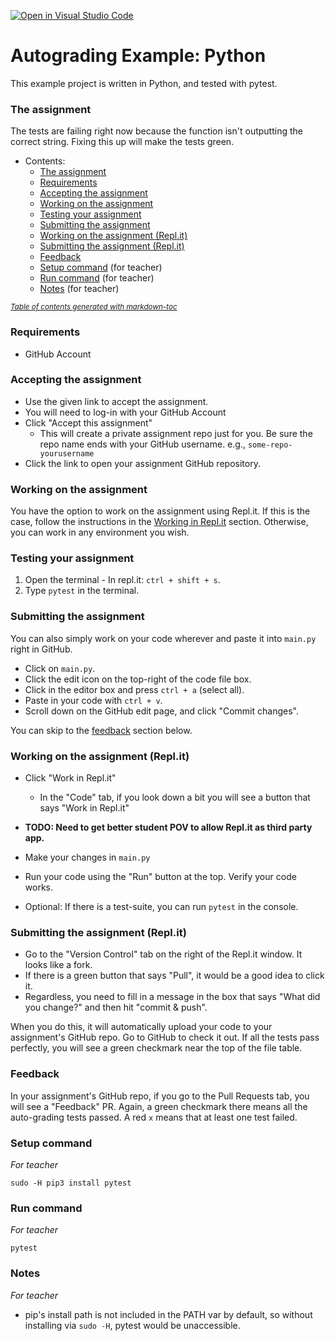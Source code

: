 [![Open in Visual Studio Code](https://classroom.github.com/assets/open-in-vscode-2e0aaae1b6195c2367325f4f02e2d04e9abb55f0b24a779b69b11b9e10269abc.svg)](https://classroom.github.com/online_ide?assignment_repo_id=15358803&assignment_repo_type=AssignmentRepo)
# Autograding Example: Python
This example project is written in Python, and tested with pytest.

### The assignment
The tests are failing right now because the function isn't outputting the correct string. Fixing this up will make the tests green.


- Contents:
    + [The assignment](#the-assignment)
    + [Requirements](#requirements)
    + [Accepting the assignment](#accepting-the-assignment)
    + [Working on the assignment](#working-on-the-assignment)
    + [Testing your assignment](#testing-your-assignment)
    + [Submitting the assignment](#submitting-the-assignment)
    + [Working on the assignment (Repl.it)](#working-on-the-assignment--replit-)
    + [Submitting the assignment (Repl.it)](#submitting-the-assignment--replit-)
    + [Feedback](#feedback)
    + [Setup command](#setup-command) (for teacher)
    + [Run command](#run-command) (for teacher)
    + [Notes](#notes) (for teacher)

<small><i><a href='http://ecotrust-canada.github.io/markdown-toc/'>Table of contents generated with markdown-toc</a></i></small>

### Requirements
- GitHub Account

### Accepting the assignment
- Use the given link to accept the assignment.
- You will need to log-in with your GitHub Account
- Click "Accept this assignment"
    - This will create a private assignment repo just for you. Be sure the repo name ends with your GitHub username. e.g., `some-repo-yourusername`
- Click the link to open your assignment GitHub repository.

### Working on the assignment
You have the option to work on the assignment using Repl.it. If this is the case, follow the instructions in the [Working in Repl.it](#working-in-replit) section. Otherwise, you can work in any environment you wish.

### Testing your assignment
1. Open the terminal
        - In repl.it: `ctrl + shift + s`.
2. Type `pytest` in the terminal.

### Submitting the assignment
You can also simply work on your code wherever and paste it into `main.py` right in GitHub.
- Click on `main.py`.
- Click the edit icon on the top-right of the code file box.
- Click in the editor box and press `ctrl + a` (select all).
- Paste in your code with `ctrl + v`.
- Scroll down on the GitHub edit page, and click "Commit changes".

You can skip to the [feedback](#feedback) section below.

### Working on the assignment (Repl.it)
- Click "Work in Repl.it"
    - In the "Code" tab, if you look down a bit you will see a button that says "Work in Repl.it"

- **TODO: Need to get better student POV to allow Repl.it as third party app.**

- Make your changes in `main.py`
- Run your code using the "Run" button at the top. Verify your code works.
- Optional: If there is a test-suite, you can run `pytest` in the console.

### Submitting the assignment (Repl.it)
- Go to the "Version Control" tab on the right of the Repl.it window. It looks like a fork.
- If there is a green button that says "Pull", it would be a good idea to click it.
- Regardless, you need to fill in a message in the box that says "What did you change?" and then hit "commit & push".

When you do this, it will automatically upload your code to your assignment's GitHub repo. Go to GitHub to check it out.
If all the tests pass perfectly, you will see a green checkmark near the top of the file table.

### Feedback
In your assignment's GitHub repo, if you go to the Pull Requests tab, you will see a "Feedback" PR. Again, a green checkmark there means all the auto-grading tests passed. A red `x` means that at least one test failed.

### Setup command
*For teacher*

`sudo -H pip3 install pytest`

### Run command
*For teacher*

`pytest`

### Notes
*For teacher*

- pip's install path is not included in the PATH var by default, so without installing via `sudo -H`, pytest would be unaccessible.
